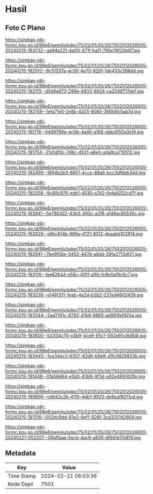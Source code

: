# Hasil

## Foto C Plano

https://sirekap-obj-formc.kpu.go.id/98e6/pemilu/pdpr/75/02/01/20/26/7502012026005-20240215-183732--aa94a221-4e03-471f-ba11-765e74f20b97.jpg

https://sirekap-obj-formc.kpu.go.id/98e6/pemilu/pdpr/75/02/01/20/26/7502012026005-20240215-182012--8c51537a-ac00-4e70-820f-1de433c268dd.jpg

https://sirekap-obj-formc.kpu.go.id/98e6/pemilu/pdpr/75/02/01/20/26/7502012026005-20240215-182113--d5d8e673-299e-4833-8924-ca2049717de1.jpg

https://sirekap-obj-formc.kpu.go.id/98e6/pemilu/pdpr/75/02/01/20/26/7502012026005-20240215-182159--1efa71e5-2e8b-4d25-8085-3f494fc5ab7d.jpg

https://sirekap-obj-formc.kpu.go.id/98e6/pemilu/pdpr/75/02/01/20/26/7502012026005-20240215-181716--0499769e-ec0b-4a40-a168-dabd550a3e14.jpg

https://sirekap-obj-formc.kpu.go.id/98e6/pemilu/pdpr/75/02/01/20/26/7502012026005-20240215-181754--21d1df0c-746c-4521-a6e0-ada9ca710512.jpg

https://sirekap-obj-formc.kpu.go.id/98e6/pemilu/pdpr/75/02/01/20/26/7502012026005-20240215-182459--1894b2b3-6801-4cce-88a6-bcc3df6eb34d.jpg

https://sirekap-obj-formc.kpu.go.id/98e6/pemilu/pdpr/75/02/01/20/26/7502012026005-20240215-182258--9c88c976-edb1-4530-a7d2-0efa9252cd7f.jpg

https://sirekap-obj-formc.kpu.go.id/98e6/pemilu/pdpr/75/02/01/20/26/7502012026005-20240215-182641--5e780d22-43b3-492c-a2f8-a148ac85536c.jpg

https://sirekap-obj-formc.kpu.go.id/98e6/pemilu/pdpr/75/02/01/20/26/7502012026005-20240215-182829--a9bc814b-966e-4121-8512-deaabb102914.jpg

https://sirekap-obj-formc.kpu.go.id/98e6/pemilu/pdpr/75/02/01/20/26/7502012026005-20240215-182941--7be9f58e-0452-447d-a8dd-59fa2713df21.jpg

https://sirekap-obj-formc.kpu.go.id/98e6/pemilu/pdpr/75/02/01/20/26/7502012026005-20240215-183116--fee62644-e56c-4f91-a1fd-fc8e0af9c6c7.jpg

https://sirekap-obj-formc.kpu.go.id/98e6/pemilu/pdpr/75/02/01/20/26/7502012026005-20240215-183238--e146f311-1eab-4e2d-b2b2-237ed4602459.jpg

https://sirekap-obj-formc.kpu.go.id/98e6/pemilu/pdpr/75/02/01/20/26/7502012026005-20240215-183344--2ad7191c-8782-41b6-9865-ad961fef925a.jpg

https://sirekap-obj-formc.kpu.go.id/98e6/pemilu/pdpr/75/02/01/20/26/7502012026005-20240215-183600--b2334c70-e3b9-4ce6-85c1-092e91cdb808.jpg

https://sirekap-obj-formc.kpu.go.id/98e6/pemilu/pdpr/75/02/01/20/26/7502012026005-20240215-183445--1ce34ec3-6307-42d6-b9e9-d1fc9829833b.jpg

https://sirekap-obj-formc.kpu.go.id/98e6/pemilu/pdpr/75/02/01/20/26/7502012026005-20240215-181448--01a58d64-e5b0-43b9-9f3d-a92e489300fe.jpg

https://sirekap-obj-formc.kpu.go.id/98e6/pemilu/pdpr/75/02/01/20/26/7502012026005-20240215-180856--cd643c2b-4110-4db1-9923-de9eaf8011cd.jpg

https://sirekap-obj-formc.kpu.go.id/98e6/pemilu/pdpr/75/02/01/20/26/7502012026005-20240215-181316--002dc9dd-61e2-4ef1-826f-3cd325142959.jpg

https://sirekap-obj-formc.kpu.go.id/98e6/pemilu/pdpr/75/02/01/20/26/7502012026005-20240221-052207--08affaaa-5ece-4ac6-a839-df9d1e17e819.jpg


## Metadata

| Key        | Value               |
| ---------- | ------------------- |
| Time Stamp | 2024-02-21 06:03:36 |
| Kode Dapil | 7501                |



